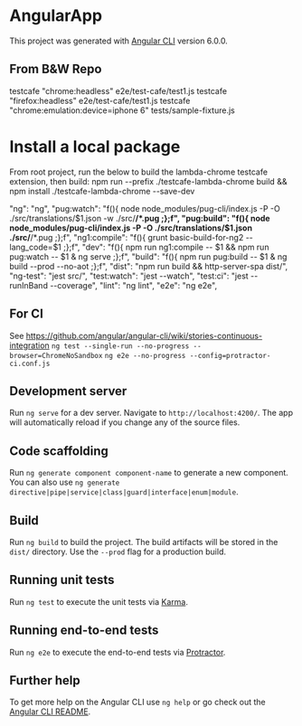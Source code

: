 # AngularApp

This project was generated with [Angular CLI](https://github.com/angular/angular-cli) version 6.0.0.

## From B&W Repo
testcafe "chrome:headless" e2e/test-cafe/test1.js
testcafe "firefox:headless" e2e/test-cafe/test1.js
testcafe "chrome:emulation:device=iphone 6" tests/sample-fixture.js

# Install a local package
From root project, run the below to build the lambda-chrome testcafe extension, then build:
npm run --prefix ./testcafe-lambda-chrome  build && npm install ./testcafe-lambda-chrome --save-dev


"ng": "ng",
"pug:watch": "f(){ node node_modules/pug-cli/index.js -P -O ./src/translations/$1.json -w ./src/**/*.pug ;};f",
"pug:build": "f(){ node node_modules/pug-cli/index.js -P -O ./src/translations/$1.json ./src/**/*.pug ;};f",
"ng1:compile": "f(){ grunt basic-build-for-ng2 --lang_code=$1 ;};f",
"dev": "f(){ npm run ng1:compile -- $1 && npm run pug:watch -- $1 & ng serve ;};f",
"build": "f(){ npm run pug:build -- $1 & ng build --prod --no-aot ;};f",
"dist": "npm run build && http-server-spa dist/",
"ng-test": "jest src/",
"test:watch": "jest --watch",
"test:ci": "jest --runInBand --coverage",
"lint": "ng lint",
"e2e": "ng e2e",


## For CI
See https://github.com/angular/angular-cli/wiki/stories-continuous-integration
```ng test --single-run --no-progress --browser=ChromeNoSandbox```
```ng e2e --no-progress --config=protractor-ci.conf.js```

## Development server

Run `ng serve` for a dev server. Navigate to `http://localhost:4200/`. The app will automatically reload if you change any of the source files.

## Code scaffolding

Run `ng generate component component-name` to generate a new component. You can also use `ng generate directive|pipe|service|class|guard|interface|enum|module`.

## Build

Run `ng build` to build the project. The build artifacts will be stored in the `dist/` directory. Use the `--prod` flag for a production build.

## Running unit tests

Run `ng test` to execute the unit tests via [Karma](https://karma-runner.github.io).

## Running end-to-end tests

Run `ng e2e` to execute the end-to-end tests via [Protractor](http://www.protractortest.org/).

## Further help

To get more help on the Angular CLI use `ng help` or go check out the [Angular CLI README](https://github.com/angular/angular-cli/blob/master/README.md).
